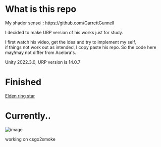 # What is this repo

My shader sensei : https://github.com/GarrettGunnell

I decided to make URP version of his works just for study.

I first watch his video, get the idea and try to implement my self,    
if things not work out as intended, I copy paste his repo.
So the code here may/may not differ from Acelora's.

Unity 2022.3.0, URP version is 14.0.7

# Finished

[Elden ring star](https://www.youtube.com/watch?v=IMiiUEG-sLQ&t=313s)

# Currently..

![image](https://github.com/wkd2314/AcerolaURP/assets/25860861/a6f8f912-604b-4885-acd2-22c3b66bf9fb)

working on csgo2smoke

